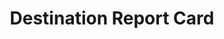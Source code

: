 ---
content-type: "api-structure"
key: "report-card-object--destination"

title: "Destination Report Card"
description: "{{ api.data-structures.report-cards.destination.description }}"

object-attributes:
  - name: "current_step"
    type: "integer"
    description: "The index (in the `steps` array) of the current step needed to configure the destination."

  - name: "steps"
    type: "array"
    description: "A sequential list of [Connection Step objects]({{ api.data-structures.connection-steps.section }}) required to complete configuration for the connection type."

  - name: "type"
    type: "string"
    description: "The destination connection type. Ex: `postgres` or `redshift`"

examples:
  - code: |
      {
         "report_card":{
            "type":"postgres",
            "current_step":1,
            "steps":[
               {
                  "type":"form",
                  "properties":[
                     {
                        "name":"database",
                        "is_required":true,
                        "provided":true,
                        "is_credential":false,
                        "system_provided":false,
                        "json_schema":{
                           "type":"string"
                        }
                     },
                     {
                        "name":"encryption_host",
                        "is_required":false,
                        "provided":false,
                        "is_credential":false,
                        "system_provided":false,
                        "json_schema":{
                           "anyOf":[
                              {
                                 "type":"string",
                                 "format":"ipv4"
                              },
                              {
                                 "type":"string",
                                 "format":"ipv6"
                              },
                              {
                                 "type":"string",
                                 "format":"hostname"
                              }
                           ]
                        }
                     },
                     {
                        "name":"encryption_port",
                        "is_required":false,
                        "provided":false,
                        "is_credential":false,
                        "system_provided":false,
                        "json_schema":{
                           "type":"integer"
                        }
                     },
                     {
                        "name":"encryption_type",
                        "is_required":true,
                        "provided":false,
                        "is_credential":false,
                        "system_provided":false,
                        "json_schema":{
                           "type":"string",
                           "pattern":"^(ssh|none)$"
                        }
                     },
                     {
                        "name":"encryption_username",
                        "is_required":false,
                        "provided":false,
                        "is_credential":false,
                        "system_provided":false,
                        "json_schema":{
                           "type":"string"
                        }
                     },
                     {
                        "name":"host",
                        "is_required":true,
                        "provided":true,
                        "is_credential":false,
                        "system_provided":false,
                        "json_schema":{
                           "anyOf":[
                              {
                                 "type":"string",
                                 "format":"ipv4"
                              },
                              {
                                 "type":"string",
                                 "format":"ipv6"
                              },
                              {
                                 "type":"string",
                                 "format":"hostname"
                              }
                           ]
                        }
                     },
                     {
                        "name":"password",
                        "is_required":true,
                        "provided":true,
                        "is_credential":true,
                        "system_provided":false,
                        "json_schema":{
                           "type":"string"
                        }
                     },
                     {
                        "name":"port",
                        "is_required":true,
                        "provided":true,
                        "is_credential":false,
                        "system_provided":false,
                        "json_schema":{
                           "type":"integer"
                        }
                     },
                     {
                        "name":"ssl",
                        "is_required":false,
                        "provided":false,
                        "is_credential":false,
                        "system_provided":false,
                        "json_schema":{
                           "type":"boolean"
                        }
                     },
                     {
                        "name":"sslrootcert",
                        "is_required":false,
                        "provided":false,
                        "is_credential":false,
                        "system_provided":false,
                        "json_schema":{
                           "type":"string"
                        }
                     },
                     {
                        "name":"username",
                        "is_required":true,
                        "provided":true,
                        "is_credential":false,
                        "system_provided":false,
                        "json_schema":{
                           "type":"string",
                           "pattern":"^[a-z][-a-z0-9_]*$"
                        }
                     }
                  ]
               },
               {
                  "type":"fully_configured",
                  "properties":[

                  ]
               }
            ]
         }
      }
---